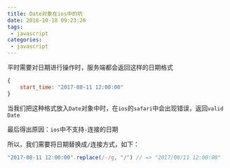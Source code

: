 ```yaml
---
title: Date对象在ios中的坑
date: 2018-10-18 09:23:26
tags:
 - javascript
categories:
 - javascript
---
```


平时需要对日期进行操作时，服务端都会返回这样的日期格式

<!-- more -->

```js
{
    start_time: "2017-08-11 12:00:00"
}
```

当我们把这种格式放入`Date`对象中时，在`ios`的`safari`中会出现错误，返回`valid Date`

最后得出原因：`ios`中不支持`-`连接的日期

所以，我们需要将日期替换成`/`连接方式，如下：

```js
"2017-08-11 12:00:00".replace(/-/g, "/") // => "2017/08/11 12:00:00"
```